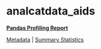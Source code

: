 # analcatdata_aids

[**Pandas Profiling Report**](https://epistasislab.github.io/penn-ml-benchmarks/profile/analcatdata_aids.html)

[Metadata](metadata.yaml) | [Summary Statistics](summary_stats.csv)

